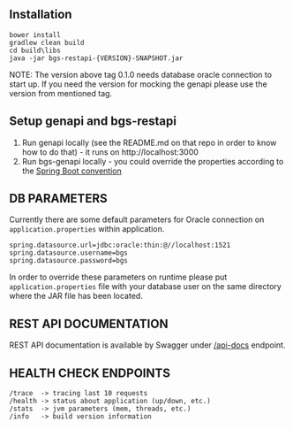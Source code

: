 ## Installation

```
bower install
gradlew clean build
cd build\libs
java -jar bgs-restapi-{VERSION}-SNAPSHOT.jar
```

NOTE: The version above tag 0.1.0 needs database oracle connection to start up. If you need the version for mocking the genapi please
use the version from mentioned tag.

## Setup genapi and bgs-restapi

1. Run genapi locally (see the README.md on that repo in order to know how to do that) - it runs on http://localhost:3000
2. Run bgs-genapi locally - you could override the properties according to the [Spring Boot convention](http://docs.spring.io/spring-boot/docs/current/reference/html/boot-features-external-config.html)

## DB PARAMETERS

Currently there are some default parameters for Oracle connection on `application.properties` within application.

```
spring.datasource.url=jdbc:oracle:thin:@//localhost:1521
spring.datasource.username=bgs
spring.datasource.password=bgs
```

In order to override these parameters on runtime please put `application.properties` file with your database user on the same 
directory where the JAR file has been located.

## REST API DOCUMENTATION

REST API documentation is available by Swagger under [/api-docs](http://localhost:8080/api-docs) endpoint.

## HEALTH CHECK ENDPOINTS

```
/trace  -> tracing last 10 requests
/health -> status about application (up/down, etc.)
/stats  -> jvm parameters (mem, threads, etc.)
/info   -> build version information
```